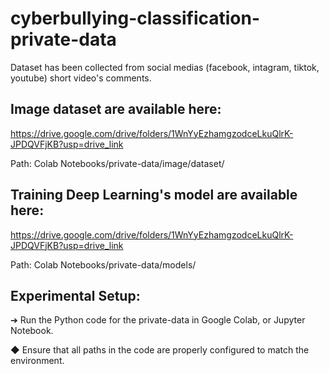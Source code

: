 # cyberbullying-classification-private-data
Dataset has been collected from social medias (facebook, intagram, tiktok, youtube) short video's comments.

## Image dataset are available here:
https://drive.google.com/drive/folders/1WnYyEzhamgzodceLkuQlrK-JPDQVFjKB?usp=drive_link

  Path: Colab Notebooks/private-data/image/dataset/
## Training Deep Learning's model   are available here:
https://drive.google.com/drive/folders/1WnYyEzhamgzodceLkuQlrK-JPDQVFjKB?usp=drive_link

  Path: Colab Notebooks/private-data/models/

## Experimental Setup:

➔	Run the Python code for the private-data in Google Colab, or Jupyter Notebook.

◆	Ensure that all paths in the code are properly configured to match the environment.
